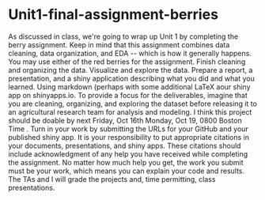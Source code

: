# Unit1-final-assignment-berries
 As discussed in class, we're going to wrap up Unit 1 by completing the berry assignment. Keep in mind that this assignment combines data cleaning, data organization, and EDA -- which is how it generally happens.  You may use either of the red berries for the assignment. Finish cleaning and organizing the data. Visualize and explore the data. Prepare a report, a presentation, and a shiny application describing what you did and what you learned. Using markdown (perhaps with some additional LaTeX aour shiny app on shinyapps.io. To provide a focus for the deliverables, imagine that you are cleaning, organizing, and exploring the dataset before releasing it to an agricultural research team for analysis and modeling.  I think this project should be doable by next Friday, Oct 16th  Monday, Oct 19, 0800 Boston Time . Turn in your work by submitting the URLs for your GitHub and your published shiny app. It is your responsibility to put appropriate citations in your documents, presentations, and shiny apps. These citations should include acknowledgment of any help you have received while completing the assignment. No matter how much help you get, the work you submit must be your work, which means you can explain your code and results. The TAs and I will grade the projects and, time permitting, class presentations.
